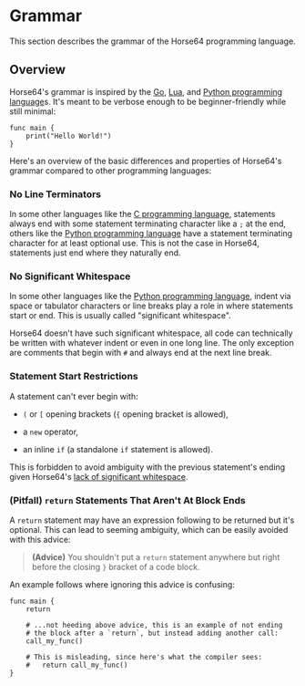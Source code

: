 
# Grammar

This section describes the grammar of the Horse64 programming
language.


## Overview

Horse64's grammar is inspired by the [Go](https://golang.org),
[Lua](https://lua.org), and [Python programming
language](https://python.org)s. It's meant to be verbose enough to be
beginner-friendly while still minimal:

```Horse64
func main {
    print("Hello World!")
}
```

Here's an overview of the basic differences and properties
of Horse64's grammar compared to other programming languages:


### No Line Terminators

In some other languages like the [C programming language](
https://en.wikipedia.org/wiki/C_%28programming_language%29),
statements always end with some statement terminating character
like a `;` at the end, others like the [Python programming
language](https://python.org) have a statement terminating character
for at least optional use. This is not the case in Horse64,
statements just end where they naturally end.


### No Significant Whitespace

In some other languages like the [Python programming
language](https://python.org), indent via space or
tabulator characters or line breaks
play a role in where statements start or end. This is usually
called "significant whitespace".

Horse64 doesn't have such significant whitespace, all code
can technically be written with whatever
indent or even in one long line. The only exception are comments
that begin with `#` and always end at the next line break.


### Statement Start Restrictions

A statement can't ever begin with:

* `(` or `[` opening brackets (`{` opening bracket is allowed),

* a `new` operator,

* an inline `if` (a standalone `if` statement is allowed).

This is forbidden to avoid ambiguity with the previous statement's
ending given Horse64's [lack of significant whitespace](
#no-significant-whitespace).


### (Pitfall) `return` Statements That Aren't At Block Ends

A `return` statement may have an expression following to be
returned but it's optional.
This can lead to seeming ambiguity, which can be easily avoided
with this advice:

> **(Advice)** You shouldn't put a `return` statement anywhere
  but right before the closing `}` bracket of a code block.

An example follows where ignoring this advice is confusing:

```Horse64
func main {
    return

    # ...not heeding above advice, this is an example of not ending
    # the block after a `return`, but instead adding another call:
    call_my_func()

    # This is misleading, since here's what the compiler sees:
    #   return call_my_func()
}
```



